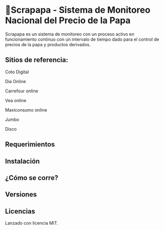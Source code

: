 # 🥔Scrapapa - Sistema de Monitoreo Nacional del Precio de la Papa
Scrapapa es un sistema de monitoreo con un proceso activo en funcionamiento continuo con un intervalo de tiempo dado para el control de precios de la papa y productos derivados.

## Sitios de referencia:
Coto Digital

Dia Online

Carrefour online

Vea online

Maxiconsumo online

Jumbo

Disco

## Requerimientos

## Instalación

## ¿Cómo se corre?

## Versiones

## Licencias

Lanzado con licencia MIT.
